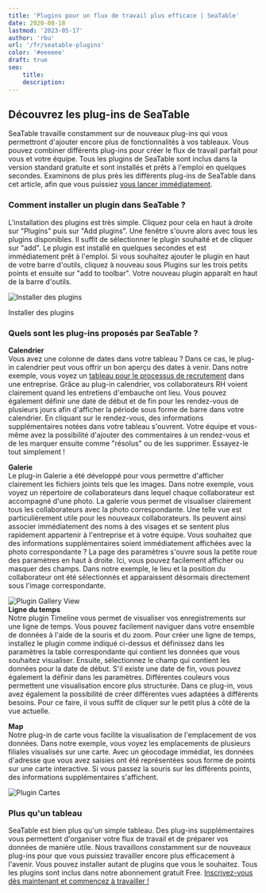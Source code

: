 ```yaml
---
title: 'Plugins pour un flux de travail plus efficace | SeaTable'
date: 2020-08-18
lastmod: '2023-05-17'
author: 'rbu'
url: '/fr/seatable-plugins'
color: '#eeeeee'
draft: true
seo:
    title:
    description:
---
```


## Découvrez les plug-ins de SeaTable

SeaTable travaille constamment sur de nouveaux plug-ins qui vous permettront d'ajouter encore plus de fonctionnalités à vos tableaux. Vous pouvez combiner différents plug-ins pour créer le flux de travail parfait pour vous et votre équipe. Tous les plugins de SeaTable sont inclus dans la version standard gratuite et sont installés et prêts à l'emploi en quelques secondes. Examinons de plus près les différents plug-ins de SeaTable dans cet article, afin que vous puissiez [vous lancer immédiatement](https://seatable.io/fr/enregistrement/).

### Comment installer un plugin dans SeaTable ?

L'installation des plugins est très simple. Cliquez pour cela en haut à droite sur "Plugins" puis sur "Add plugins". Une fenêtre s'ouvre alors avec tous les plugins disponibles. Il suffit de sélectionner le plugin souhaité et de cliquer sur "add". Le plugin est installé en quelques secondes et est immédiatement prêt à l'emploi. Si vous souhaitez ajouter le plugin en haut de votre barre d'outils, cliquez à nouveau sous Plugins sur les trois petits points et ensuite sur "add to toolbar". Votre nouveau plugin apparaît en haut de la barre d'outils.

![Installer des plugins](https://seatable.io/wp-content/uploads/2020/08/Plugins-instaling-.gif)

Installer des plugins

### Quels sont les plug-ins proposés par SeaTable ?

**Calendrier**  
Vous avez une colonne de dates dans votre tableau ? Dans ce cas, le plug-in calendrier peut vous offrir un bon aperçu des dates à venir. Dans notre exemple, vous voyez un [tableau pour le processus de recrutement](https://seatable.io/fr/modele/bdwyaoius76f-0vsreupaa/) dans une entreprise. Grâce au plug-in calendrier, vos collaborateurs RH voient clairement quand les entretiens d'embauche ont lieu. Vous pouvez également définir une date de début et de fin pour les rendez-vous de plusieurs jours afin d'afficher la période sous forme de barre dans votre calendrier. En cliquant sur le rendez-vous, des informations supplémentaires notées dans votre tableau s'ouvrent. Votre équipe et vous-même avez la possibilité d'ajouter des commentaires à un rendez-vous et de les marquer ensuite comme "résolus" ou de les supprimer. Essayez-le tout simplement !

**Galerie**  
Le plug-in Galerie a été développé pour vous permettre d'afficher clairement les fichiers joints tels que les images. Dans notre exemple, vous voyez un répertoire de collaborateurs dans lequel chaque collaborateur est accompagné d'une photo. La galerie vous permet de visualiser clairement tous les collaborateurs avec la photo correspondante. Une telle vue est particulièrement utile pour les nouveaux collaborateurs. Ils peuvent ainsi associer immédiatement des noms à des visages et se sentent plus rapidement appartenir à l'entreprise et à votre équipe. Vous souhaitez que des informations supplémentaires soient immédiatement affichées avec la photo correspondante ? La page des paramètres s'ouvre sous la petite roue des paramètres en haut à droite. Ici, vous pouvez facilement afficher ou masquer des champs. Dans notre exemple, le lieu et la position du collaborateur ont été sélectionnés et apparaissent désormais directement sous l'image correspondante.

![Plugin Gallery View](https://seatable.de/wp-content/uploads/2020/08/Bildschirmfoto-2020-08-19-um-09.52.29.png)  
**Ligne du temps**  
Notre plugin Timeline vous permet de visualiser vos enregistrements sur une ligne de temps. Vous pouvez facilement naviguer dans votre ensemble de données à l'aide de la souris et du zoom. Pour créer une ligne de temps, installez le plugin comme indiqué ci-dessus et définissez dans les paramètres la table correspondante qui contient les données que vous souhaitez visualiser. Ensuite, sélectionnez le champ qui contient les données pour la date de début. S'il existe une date de fin, vous pouvez également la définir dans les paramètres. Différentes couleurs vous permettent une visualisation encore plus structurée. Dans ce plug-in, vous avez également la possibilité de créer différentes vues adaptées à différents besoins. Pour ce faire, il vous suffit de cliquer sur le petit plus à côté de la vue actuelle.

**Map**  
Notre plug-in de carte vous facilite la visualisation de l'emplacement de vos données. Dans notre exemple, vous voyez les emplacements de plusieurs filiales visualisés sur une carte. Avec un géocodage immédiat, les données d'adresse que vous avez saisies ont été représentées sous forme de points sur une carte interactive. Si vous passez la souris sur les différents points, des informations supplémentaires s'affichent.

![Plugin Cartes ](https://seatable.de/wp-content/uploads/2020/08/Bildschirmfoto-2020-08-19-um-10.34.17.png)

### Plus qu'un tableau

SeaTable est bien plus qu'un simple tableau. Des plug-ins supplémentaires vous permettent d'organiser votre flux de travail et de préparer vos données de manière utile. Nous travaillons constamment sur de nouveaux plug-ins pour que vous puissiez travailler encore plus efficacement à l'avenir. Vous pouvez installer autant de plugins que vous le souhaitez. Tous les plugins sont inclus dans notre abonnement gratuit Free. [Inscrivez-vous dès maintenant et commencez à travailler !](https://seatable.io/fr/enregistrement/)

